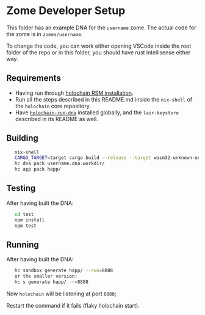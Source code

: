# Zome Developer Setup

This folder has an example DNA for the `username` zome. The actual code for the zome is in `zomes/username`.

To change the code, you can work either opening VSCode inside the root folder of the repo or in this folder, you should have rust intellisense either way.

## Requirements

- Having run through [holochain RSM installation](https://github.com/holochain/holochain-dna-build-tutorial).
- Run all the steps described in this README.md inside the `nix-shell` of the `holochain` core repository.
- Have [`holochain-run-dna`](https://www.npmjs.com/package/@holochain-open-dev/holochain-run-dna) installed globally, and the `lair-keystore` described in its README as well.

## Building

```bash
   nix-shell 
   CARGO_TARGET=target cargo build --release --target wasm32-unknown-unknown
   hc dna pack username.dna.workdir/
   hc app pack happ/

```

## Testing

After having built the DNA:

```bash
   cd test
   npm install
   npm test
```

## Running

After having built the DNA:

```bash
   hc sandbox generate happ/ --run=8888
   or the smaller version:
   hc s generate happ/ -r=8888 
```

Now `holochain` will be listening at port `8888`;

Restart the command if it fails (flaky holochain start).
